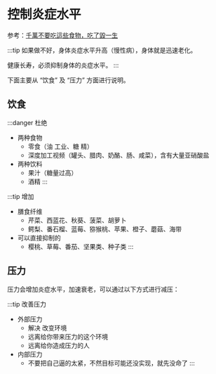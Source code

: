 # 控制炎症水平

参考：<a href="https://youtu.be/Z0HkQco_xGE" target="_blank">千萬不要吃這些食物，吃了毀一生</a>

:::tip
如果做不好，身体炎症水平升高（慢性病），身体就是迅速老化。

健康长寿，必须抑制身体的炎症水平。
:::



下面主要从 “饮食” 及 “压力” 方面进行说明。

 


## 饮食

:::danger 杜绝

- 两种食物
  - 零食（油 工业、糖 精）
  - 深度加工视频（罐头、腊肉、奶酪、肠、咸菜），含有大量亚硝酸盐
- 两种饮料
  - 果汁（糖量过高）
  - 酒精
:::

:::tip 增加

- 膳食纤维
  - 芹菜、西蓝花、秋葵、菠菜、胡萝卜
  - 鳄梨、番石榴、蓝莓、猕猴桃、苹果、橙子、蘑菇、海带
- 可以直接抑制的
  - 樱桃、草莓、番茄、坚果类、种子类
:::


## 压力

压力会增加炎症水平，加速衰老，可以通过以下方式进行减压：

:::tip 改善压力
- 外部压力
  - 解决 改变环境
  - 远离给你带来压力的这个环境
  - 远离给你造成压力的人
- 内部压力
  - 不要把自己逼的太紧，不然目标可能还没实现，就先没命了
:::